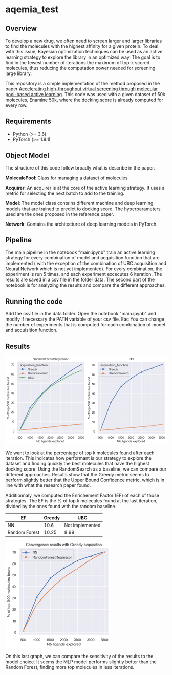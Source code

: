 # aqemia_test

## Overview
To develop a new drug, we often need to screen larger and larger libraries to find the molecules with the highest affinity for a given protein. To deal with this issue, Bayesian optimization techniques can be used as an active learning strategy to explore the library in an optimized way.
The goal is to find in the fewest number of iterations the maximum of top-k scored molecules, thus reducing the computation power needed for screening large library.

This repository is a simple implementation of the method proposed in the paper [Accelerating high-throughput virtual screening through molecular pool-based active learning](https://arxiv.org/abs/2012.07127). This code was used with a given dataset of 50k molecules, Enamine 50k, where the docking score is already computed for every row.

## Requirements
- Python (>= 3.6)
- PyTorch (>= 1.8.1)

## Object Model

The structure of this code follow broadly what is describe in the paper.

**MoleculePool**: Class for managing a dataset of molecules. 

**Acquirer**: An acquirer is at the core of the active learning strategy. It uses a metric for selecting the next batch to add to the training.

**Model**: The model class contains different machine and deep learning models that are trained to predict to docking score. The hyperparameters used are the ones proposed in the reference paper.

**Network**: Contains the architecture of deep learning models in PyTorch.

## Pipeline

The main pipeline in the notebook "main.ipynb" train an active learning strategy for every combination of model and acquisition function that are implemented ( with the exception of the combination of UBC acquisition and Neural Network which is not yet implemented).
For every combination, the experiment is run 5 times, and each experiment excecutes 6 iteration.
The results are saved in a csv file in the folder data.
The second part of the notebook is for analyzing the results and compare the different approaches.


## Running the code

Add the csv file in the data folder. Open the notebook "main.ipynb" and modify if necessary the PATH variable of your csv file.
Eac
You can change the number of experiments that is computed for each combination of model and acquisition function.

## Results
![Results for each combination](figures/plot_acquisition.png)

We want to look at the percentage of top k molecules found after each iteration. This indicates how performant is our strategy to explore the dataset and finding quickly the best molecules that have the highest docking score.
Using the RandomSearch as a baseline, we can compare our different approaches.
Results show that the Greedy metric seems to perform slightly better that the Upper Bound Confidence metric, which is in line with what the research paper found.

Additionnaly, we computed the Enrichement Factor (EF) of each of those strategies. The EF is the % of top k molecules found at the last iteration, divided by the ones found with the random baseline.

|    EF   | Greedy | UBC |
|-------|------|------|
| NN |    10.6  |    Not implemented  |
|  Random Forest |    10.25  |   8.99   |


![Random Forest vs NN on the Greedy Approach](figures/rf_vs_nn.png)

On this last graph, we can compare the sensitivity of the results to the model choice. It seems the MLP model performs slightly better than the Random Forest, finding more top molecules in less iterations.
